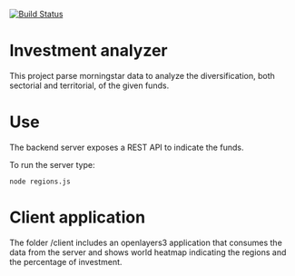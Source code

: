 [![Build Status](https://travis-ci.org/aecostas/investment-analyzer.svg?branch=master)](https://travis-ci.org/aecostas/investment-analyzer)

# Investment analyzer
This project parse morningstar data to analyze the diversification, both sectorial and territorial, of the given funds.

# Use 
The backend server exposes a REST API to indicate the funds.

To run the server type:

	node regions.js
	
# Client application
The folder /client includes an openlayers3 application that consumes the data from the server and shows world heatmap indicating the regions and the percentage of investment. 
